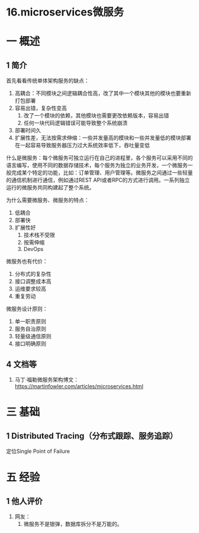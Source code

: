 # 16.microservices微服务

# 一 概述
## 1 简介
首先看看传统单体架构服务的缺点：
1. 高耦合：不同模块之间逻辑耦合性高，改了其中一个模块其他的模块也要重新打包部署
2. 容易出错，复杂性变高
    1. 改了一个模块的依赖，其他模块也需要更改依赖版本，容易出错
    2. 任何一块代码逻辑错误可能导致整个系统崩溃
2. 部署时间久
4. 扩展性差，无法按需求伸缩：一些并发量高的模块和一些并发量低的模块部署在一起容易导致服务器压力过大系统效率低下，吞吐量变低

什么是微服务：每个微服务可独立运行在自己的进程里，各个服务可以采用不同的语言编写，使用不同的数据存储技术，每个服务为独立的业务开发，一个微服务一般完成某个特定的功能，比如：订单管理、用户管理等。微服务之间通过一些轻量的通信机制进行通信，例如通过REST API或者RPC的方式进行调用。一系列独立运行的微服务共同构建起了整个系统。

为什么需要微服务、微服务的特点：
1. 低耦合
2. 部署快
3. 扩展性好
    1. 技术栈不受限
    2. 按需伸缩
    3. DevOps

微服务也有代价：
1. 分布式的复杂性
2. 接口调整成本高
3. 运维要求较高
4. 重复劳动

微服务设计原则：
1. 单一职责原则
2. 服务自治原则
3. 轻量级通信原则
4. 接口明确原则

## 4 文档等
1. 马丁·福勒微服务架构博文：https://martinfowler.com/articles/microservices.html

# 三 基础
## 1 Distributed Tracing（分布式跟踪、服务追踪）
定位Single Point of Failure

# 五 经验
## 1 他人评价
1. 网友：
    1. 微服务不是银弹，数据库拆分不是万能的。